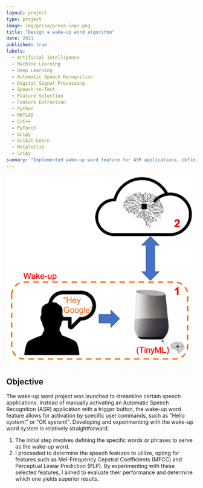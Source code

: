 ```yaml
---
layout: project
type: project
image: img/prosa/prosa-logo.png
title: "Design a wake-up word algorithm"
date: 2021
published: true
labels:
  - Artificial Intelligence
  - Machine Learning
  - Deep Learning
  - Automatic Speech Recognition
  - Digital Signal Processing
  - Speech-to-Text
  - Feature Selection
  - Feature Extraction
  - Python
  - MATLAB
  - C/C++
  - PyTorch
  - Scipy
  - Scikit-Learn
  - Matplotlib
  - Scipy
summary: "Implemented wake-up word feature for ASR applications, defining trigger phrases and experimenting with speech features like MFCC and PLP."
---
```


<img class="img-fluid" src="../img/prosa/wake-up-word.png">

## Objective
The wake-up word project was launched to streamline certain speech applications. Instead of manually activating an Automatic Speech Recognition (ASR) application with a trigger button, the wake-up word feature allows for activation by specific user commands, such as "Hello system!" or "OK system!". Developing and experimenting with the wake-up word system is relatively straightforward.

1. The initial step involves defining the specific words or phrases to serve as the wake-up word.
2. I proceeded to determine the speech features to utilize, opting for features such as Mel-Frequency Cepstral Coefficients (MFCC) and Perceptual Linear Prediction (PLP). By experimenting with these selected features, I aimed to evaluate their performance and determine which one yields superior results.